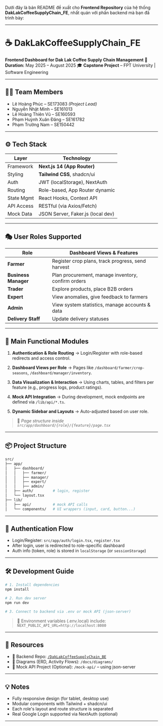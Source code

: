 Dưới đây là bản README đề xuất cho **Frontend Repository** của hệ thống **DakLakCoffeeSupplyChain\_FE**, nhất quán với phần backend mà bạn đã trình bày:

---

# ☕ DakLakCoffeeSupplyChain\_FE

**Frontend Dashboard for Dak Lak Coffee Supply Chain Management**
📅 **Duration:** May 2025 – August 2025
🎓 **Capstone Project** – FPT University | Software Engineering

---

## 🧑‍💻 Team Members

* Lê Hoàng Phúc – SE173083 *(Project Lead)*
* Nguyễn Nhật Minh – SE161013
* Lê Hoàng Thiên Vũ – SE160593
* Phạm Huỳnh Xuân Đăng – SE161782
* Phạm Trường Nam – SE150442

---

## ⚙️ Tech Stack

| Layer      | Technology                        |
| ---------- | --------------------------------- |
| Framework  | **Next.js 14 (App Router)**       |
| Styling    | **Tailwind CSS**, shadcn/ui       |
| Auth       | JWT (localStorage), NextAuth      |
| Routing    | Role-based, App Router dynamic    |
| State Mgmt | React Hooks, Context API          |
| API Access | RESTful (via Axios/Fetch)         |
| Mock Data  | JSON Server, Faker.js (local dev) |

---

## 🎭 User Roles Supported

| Role                 | Dashboard Views & Features                         |
| -------------------- | -------------------------------------------------- |
| **Farmer**           | Register crop plans, track progress, send harvest  |
| **Business Manager** | Plan procurement, manage inventory, confirm orders |
| **Trader**           | Explore products, place B2B orders                 |
| **Expert**           | View anomalies, give feedback to farmers           |
| **Admin**            | View system statistics, manage accounts & data     |
| **Delivery Staff**   | Update delivery statuses                           |

---

## 🧩 Main Functional Modules

1. **Authentication & Role Routing**
   → Login/Register with role-based redirects and access control.

2. **Dashboard Views per Role**
   → Pages like `/dashboard/farmer/crop-seasons`, `/dashboard/manager/inventory`.

3. **Data Visualization & Interaction**
   → Using charts, tables, and filters per feature (e.g., progress logs, product ratings).

4. **Mock API Integration**
   → During development, mock endpoints are defined via `/lib/api/*.ts`.

5. **Dynamic Sidebar and Layouts**
   → Auto-adjusted based on user role.

> 📁 *Page structure inside `src/app/dashboard/{role}/{feature}/page.tsx`*

---

## 📦 Project Structure

```bash
src/
├── app/
│   ├── dashboard/
│   │   ├── farmer/
│   │   ├── manager/
│   │   ├── expert/
│   │   ├── admin/
│   ├── auth/         # login, register
│   └── layout.tsx
├── lib/
│   ├── api/          # mock API calls
│   └── components/   # UI wrappers (input, card, button...)
```

---

## 🔐 Authentication Flow

* Login/Register: `src/app/auth/login.tsx`, `register.tsx`
* After login, user is redirected to role-specific dashboard
* Auth info (token, role) is stored in `localStorage` (or `sessionStorage`)

---

## 🛠 Development Guide

```bash
# 1. Install dependencies
npm install

# 2. Run dev server
npm run dev

# 3. Connect to backend via .env or mock API (json-server)
```

> 🔧 Environment variables (.env.local) include:
> `NEXT_PUBLIC_API_URL=http://localhost:8080`

---

## 📄 Resources

* 📘 Backend Repo: [`/DakLakCoffeeSupplyChain_BE`](https://github.com/your-org/DakLakCoffeeSupplyChain_BE)
* 📘 Diagrams (ERD, Activity Flows): `/docs/diagrams/`
* 📘 Mock API Project (Optional): `/mock-api/` – using json-server

---

## 💡 Notes

* Fully responsive design (for tablet, desktop use)
* Modular components with Tailwind + shadcn/ui
* Each role's layout and route structure is separated
* Real Google Login supported via NextAuth (optional)

---



